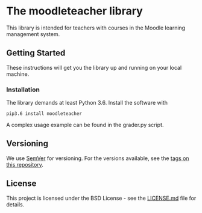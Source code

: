 # The moodleteacher library

This library is intended for teachers with courses in the Moodle learning management system.

## Getting Started

These instructions will get you the library up and running on your local machine.

### Installation

The library demands at least Python 3.6. Install the software with 

```
pip3.6 install moodleteacher
```

A complex usage example can be found in the grader.py script.

## Versioning

We use [SemVer](http://semver.org/) for versioning. For the versions available, see the [tags on this repository](https://github.com/your/project/tags). 

## License

This project is licensed under the BSD License - see the [LICENSE.md](LICENSE.md) file for details.
